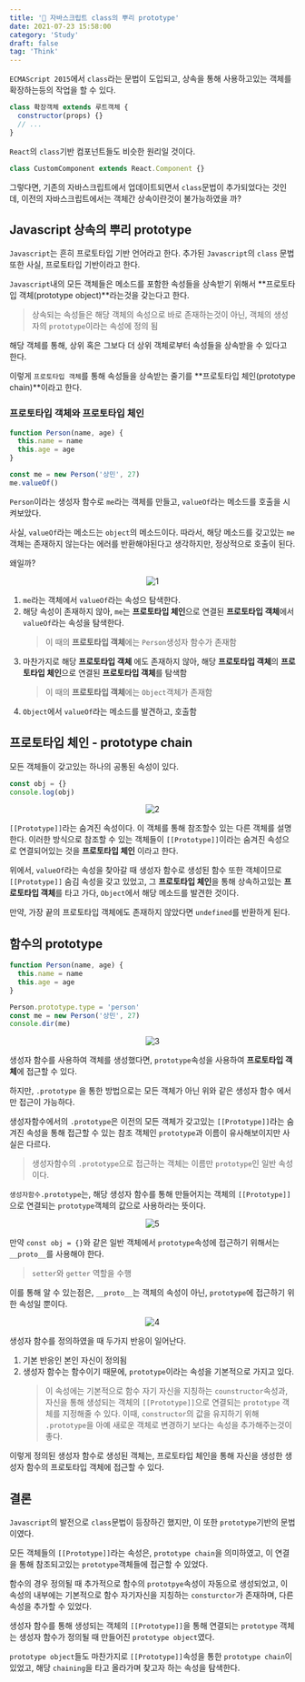 ```yaml
---
title: '🌳 자바스크립트 class의 뿌리 prototype'
date: 2021-07-23 15:58:00
category: 'Study'
draft: false
tag: 'Think'
---
```


`ECMAScript 2015`에서 `class`라는 문법이 도입되고, 상속을 통해 사용하고있는 객체를 확장하는등의 작업을 할 수 있다.

```js
class 확장객체 extends 루트객체 {
  constructor(props) {}
  // ...
}
```

`React`의 `class`기반 컴포넌트들도 비슷한 원리일 것이다.

```js
class CustomComponent extends React.Component {}
```

그렇다면, 기존의 자바스크립트에서 업데이트되면서 `class`문법이 추가되었다는 것인데, 이전의 자바스크립트에서는 객체간 상속이란것이 불가능하였을 까?

## Javascript 상속의 뿌리 prototype

`Javascript`는 흔히 프로토타입 기반 언어라고 한다. 추가된 `Javascript`의 `class` 문법 또한 사실, 프로토타입 기반이라고 한다.

`Javascript`내의 모든 객체들은 메소드를 포함한 속성들을 상속받기 위해서 **프로토타입 객체(prototype object)**라는것을 갖는다고 한다.

> 상속되는 속성들은 해당 객체의 속성으로 바로 존재하는것이 아닌, 객체의 생성자의 `prototype`이라는 속성에 정의 됨

해당 객체를 통해, 상위 혹은 그보다 더 상위 객체로부터 속성들을 상속받을 수 있다고 한다.

이렇게 `프로토타입 객체`를 통해 속성들을 상속받는 줄기를 **프로토타입 체인(prototype chain)**이라고 한다.

### 프로토타입 객체와 프로토타입 체인

```js
function Person(name, age) {
  this.name = name
  this.age = age
}

const me = new Person('상민', 27)
me.valueOf()
```

`Person`이라는 생성자 함수로 `me`라는 객체를 만들고, `valueOf`라는 메소드를 호출을 시켜보았다.

사실, `valueOf`라는 메소드는 `object`의 메소드이다. 따라서, 해당 메소드를 갖고있는 `me`객체는 존재하지 않는다는 에러를 반환해야된다고 생각하지만, 정상적으로 호출이 된다.

왜일까?

<div style="margin : 0 auto; text-align : center">
  <img src="/img/2021/07/25/1.PNG" alt="1">
</div>

1. `me`라는 객체에서 `valueOf`라는 속성으 탐색한다.
2. 해당 속성이 존재하지 않아, `me`는 **프로토타입 체인**으로 연결된 **프로토타입 객체**에서 `valueOf`라는 속성을 탐색한다.
   > 이 때의 **프로토타입 객체**에는 `Person`생성자 함수가 존재함
3. 마찬가지로 해당 **프로토타입 객체** 에도 존재하지 않아, 해당 **프로토타입 객체**의 **프로토타입 체인**으로 연결된 **프로토타입 객체**를 탐색함
   > 이 때의 **프로토타입 객체**에는 `Object`객체가 존재함
4. `Object`에서 `valueOf`라는 메소드를 발견하고, 호출함

## 프로토타입 체인 - prototype chain

모든 객체들이 갖고있는 하나의 공통된 속성이 있다.

```js
const obj = {}
console.log(obj)
```

<div style="margin : 0 auto; text-align : center">
  <img src="/img/2021/07/25/2.PNG" alt="2">
</div>

`[[Prototype]]`라는 숨겨진 속성이다. 이 객체를 통해 참조할수 있는 다른 객체를 설명한다. 이러한 방식으로 참조할 수 있는 객체들이 `[[Prototype]]`이라는 숨겨진 속성으로 연결되어있는 것을 **프로토타입 체인** 이라고 한다.

위에서, `valueOf`라는 속성을 찾아갈 때 생성자 함수로 생성된 함수 또한 객체이므로 `[[Prototype]]` 숨김 속성을 갖고 있었고, 그 **프로토타입 체인**을 통해 상속하고있는 **프로토타입 객체**를 타고 가다, `Object`에서 해당 메소드를 발견한 것이다.

만약, 가장 끝의 프로토타입 객체에도 존재하지 않았다면 `undefined`를 반환하게 된다.

## 함수의 prototype

```js
function Person(name, age) {
  this.name = name
  this.age = age
}

Person.prototype.type = 'person'
const me = new Person('상민', 27)
console.dir(me)
```

<div style="margin : 0 auto; text-align : center">
  <img src="/img/2021/07/25/3.PNG" alt="3">
</div>

생성자 함수를 사용하여 객체를 생성했다면, `prototype`속성을 사용하여 **프로토타입 객체**에 접근할 수 있다.

하지만, `.prototype` 을 통한 방법으로는 모든 객체가 아닌 위와 같은 생성자 함수 에서만 접근이 가능하다.

생성자함수에서의 `.prototype`은 이전의 모든 객체가 갖고있는 `[[Prototype]]`라는 숨겨진 속성을 통해 접근할 수 있는 참조 객체인 `prototype`과 이름이 유사해보이지만 사실은 다르다.

> 생성자함수의 `.prototype`으로 접근하는 객체는 이름만 `prototype`인 일반 속성이다.

`생성자함수.prototype`는, 해당 생성자 함수를 통해 만들어지는 객체의 `[[Prototype]]`으로 연결되는 `prototype`객체의 값으로 사용하라는 뜻이다.

<div style="margin : 0 auto; text-align : center">
  <img src="/img/2021/07/25/5.PNG" alt="5">
</div>

만약 `const obj = {}`와 같은 일반 객체에서 `prototype`속성에 접근하기 위해서는 `__proto__`를 사용해야 한다.

> `setter`와 `getter` 역할을 수행

이를 통해 알 수 있는점은, `__proto__`는 객체의 속성이 아닌, `prototype`에 접근하기 위한 속성일 뿐이다.

<div style="margin : 0 auto; text-align : center">
  <img src="/img/2021/07/25/4.png" alt="4">
</div>

생성자 함수를 정의하였을 때 두가지 반응이 일어난다.

1. 기본 반응인 본인 자신이 정의됨
2. 생성자 함수는 함수이기 때문에, `prototype`이라는 속성을 기본적으로 가지고 있다.
   > 이 속성에는 기본적으로 함수 자기 자신을 지칭하는 `counstructor`속성과, 자신을 통해 생성되는 객체의 `[[Prototype]]`으로 연결되는 `prototype` 객체를 지정해줄 수 있다.
   > 이때, `constructor`의 값을 유지하기 위해 `.prototype`을 아예 새로운 객체로 변경하기 보다는 속성을 추가해주는것이 좋다.

이렇게 정의된 생성자 함수로 생성된 객체는, 프로토타입 체인을 통해 자신을 생성한 생성자 함수의 프로토타입 객체에 접근할 수 있다.

## 결론

`Javascript`의 발전으로 `class`문법이 등장하긴 했지만, 이 또한 `prototype`기반의 문법이였다.

모든 객체들의 `[[Prototype]]`라는 속성은, `prototype chain`을 의미하였고, 이 연결을 통해 참조되고있는 `prototype`객체들에 접근할 수 있었다.

함수의 경우 정의될 때 추가적으로 함수의 `prototpye`속성이 자동으로 생성되었고, 이 속성의 내부에는 기본적으로 함수 자기자신을 지칭하는 `consturctor`가 존재하며, 다른 속성을 추가할 수 있었다.

생성자 함수를 통해 생성되는 객체의 `[[Prototype]]`을 통해 연결되는 `prototype` 객체는 생성자 함수가 정의될 때 만들어진 `prototype object`였다.

`prototype object`들도 마찬가지로 `[[Prototype]]`속성을 통한 `prototype chain`이 있었고, 해당 `chaining`을 타고 올라가며 찾고자 하는 속성을 탐색한다.
